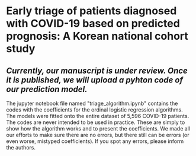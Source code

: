 # Early triage of patients diagnosed with COVID-19 based on predicted prognosis: A Korean national cohort study

## ***Currently, our manuscript is under review. Once it is published, we will upload a pyhton code of our prediction model.***

The jupyter notebook file named "triage_algorithm.ipynb" contains the codes with the coefficients for the ordinal logistic regression algorithms. The models were fitted onto the entire dataset of 5,596 COVID-19 patients. The codes are never intended to be used in practice. These are simply to show how the algorithm works and to present the coefficients. We made all our efforts to make sure there are no errors, but there still can be errors (or even worse, mistyped coefficients). If you spot any errors, please inform the authors.
